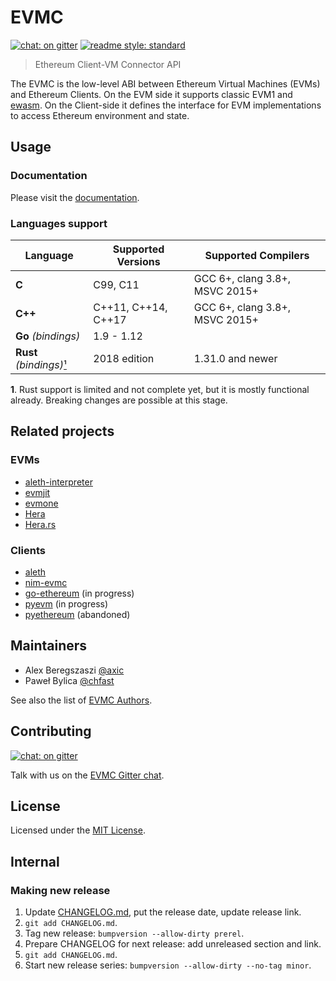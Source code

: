 # EVMC

[![chat: on gitter][gitter badge]][Gitter]
[![readme style: standard][readme style standard badge]][standard readme]

> Ethereum Client-VM Connector API

The EVMC is the low-level ABI between Ethereum Virtual Machines (EVMs) and
Ethereum Clients. On the EVM side it supports classic EVM1 and [ewasm].
On the Client-side it defines the interface for EVM implementations
to access Ethereum environment and state.

## Usage

### Documentation

Please visit the [documentation].

### Languages support

| Language                      | Supported Versions    | Supported Compilers
| ----------------------------- | --------------------- | ------------------------------
| **C**                         | C99, C11              | GCC 6+, clang 3.8+, MSVC 2015+
| **C++**                       | C++11, C++14, C++17   | GCC 6+, clang 3.8+, MSVC 2015+
| **Go** _(bindings)_           | 1.9 - 1.12            |
| **Rust** _(bindings)_[¹](#n1) | 2018 edition          | 1.31.0 and newer

<b id="n1">1</b>. Rust support is limited and not complete yet, but it is mostly functional already. Breaking changes are possible at this stage.

## Related projects

### EVMs

- [aleth-interpreter]
- [evmjit]
- [evmone]
- [Hera]
- [Hera.rs]

### Clients

- [aleth]
- [nim-evmc]
- [go-ethereum] (in progress)
- [pyevm] (in progress)
- [pyethereum] (abandoned)


## Maintainers

- Alex Beregszaszi [@axic]
- Paweł Bylica [@chfast]

See also the list of [EVMC Authors](AUTHORS.md).

## Contributing

[![chat: on gitter][gitter badge]][Gitter]

Talk with us on the [EVMC Gitter chat][Gitter].

## License

Licensed under the [MIT License](LICENSE).


## Internal

### Making new release

1. Update [CHANGELOG.md](CHANGELOG.md), put the release date, update release link.
2. `git add CHANGELOG.md`.
3. Tag new release: `bumpversion --allow-dirty prerel`.
4. Prepare CHANGELOG for next release: add unreleased section and link.
5. `git add CHANGELOG.md`.
6. Start new release series: `bumpversion --allow-dirty --no-tag minor`.


[@axic]: https://github.com/axic
[@chfast]: https://github.com/chfast
[documentation]: https://ethereum.github.io/evmc
[ewasm]: https://github.com/ewasm/design
[evmjit]: https://github.com/ethereum/evmjit
[evmone]: https://github.com/chfast/evmone
[Hera]: https://github.com/ewasm/hera
[Hera.rs]: https://github.com/ewasm/hera.rs
[Gitter]: https://gitter.im/ethereum/evmc
[aleth-interpreter]: https://github.com/ethereum/aleth/tree/master/libaleth-interpreter
[aleth]: https://github.com/ethereum/aleth
[nim-evmc]: https://github.com/status-im/nim-evmc
[go-ethereum]: https://github.com/ethereum/go-ethereum/pull/17954
[pyevm]: https://github.com/ethereum/py-evm
[pyethereum]: https://github.com/ethereum/pyethereum/pull/406
[standard readme]: https://github.com/RichardLitt/standard-readme

[gitter badge]: https://img.shields.io/gitter/room/ethereum/evmc.svg
[readme style standard badge]: https://img.shields.io/badge/readme%20style-standard-brightgreen.svg
